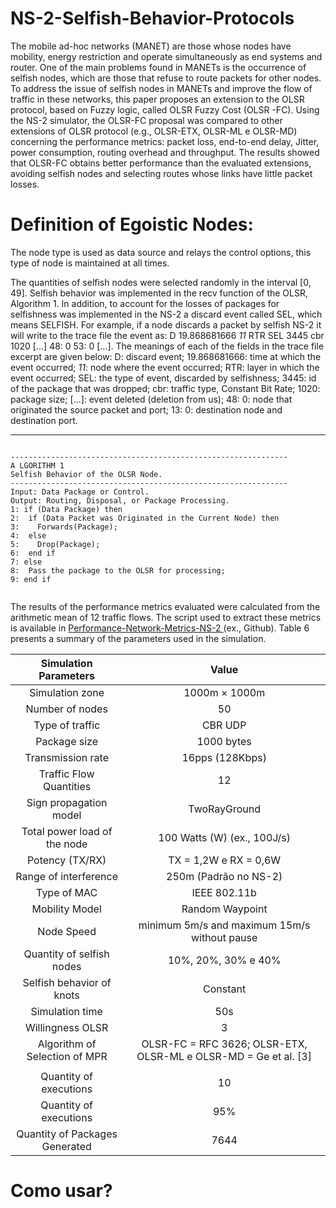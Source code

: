 # NS-2-Selfish-Behavior-Protocols
The mobile ad-hoc networks (MANET) are those whose nodes have mobility, energy restriction
and operate simultaneously as end systems and router. One of the main problems found in MANETs is the
occurrence of selfish nodes, which are those that refuse to route packets for other nodes. To address the issue
of selfish nodes in MANETs and improve the flow of traffic in these networks, this paper proposes an extension
to the OLSR protocol, based on Fuzzy logic, called OLSR Fuzzy Cost (OLSR -FC). Using the NS-2 simulator,
the OLSR-FC proposal was compared to other extensions of OLSR protocol (e.g., OLSR-ETX, OLSR-ML e
OLSR-MD) concerning the performance metrics: packet loss, end-to-end delay, Jitter, power consumption,
routing overhead and throughput. The results showed that OLSR-FC obtains better performance than the
evaluated extensions, avoiding selfish nodes and selecting routes whose links have little packet losses.

# Definition of Egoistic Nodes:
The node type is used as data source and relays the control options, this type of node is maintained at all times.

The quantities of selfish nodes were selected randomly in the interval [0, 49]. Selfish behavior was implemented in the recv function of the OLSR, Algorithm 1. In addition, to account for the losses of packages for selfishness was implemented in the NS-2 a discard event called SEL, which means SELFISH. For example, if a node discards a packet by selfish NS-2 it will write to the trace file the event as: D 19.868681666 _11_ RTR SEL 3445 cbr 1020 [...] 48: 0 53: 0 [...]. The meanings of each of the fields in the trace file excerpt are given below: D: discard event; 19.868681666: time at which the event occurred; _11_: node where the event occurred; RTR: layer in which the event occurred; SEL: the type of event, discarded by selfishness; 3445: id of the package that was dropped; cbr: traffic type, Constant Bit Rate; 1020: package size; [...]: event deleted (deletion from us); 48: 0: node that originated the source packet and port; 13: 0: destination node and destination port.

---
<p>
  <pre><code>
--------------------------------------------------------------
A LGORITHM 1
Selfish Behavior of the OLSR Node.
--------------------------------------------------------------
Input: Data Package or Control.
Output: Routing, Disposal, or Package Processing.
1: if (Data Package) then
2:  if (Data Packet was Originated in the Current Node) then
3:    Forwards(Package);
4:  else
5:    Drop(Package);
6:  end if
7: else
8:  Pass the package to the OLSR for processing;
9: end if
  </code></pre>
</p>

The results of the performance metrics evaluated were calculated from the arithmetic mean of 12 traffic flows. The script used to extract these metrics is available in [Performance-Network-Metrics-NS-2
](https://github.com/dioxfile/Performance-Network-Metrics-NS-2) (ex., Github). Table 6 presents a summary of the parameters used in the simulation.




| Simulation Parameters            | Value                                      |
|:--------------------------------:|:------------------------------------------:|
|Simulation zone                   |1000m × 1000m                               |
|Number of nodes                   |50                                          |
|Type of traffic                   |CBR UDP                                     |
|Package size                      |1000 bytes                                  |     
|Transmission rate                 |16pps (128Kbps)                             |
|Traffic Flow Quantities           |12                                          |     
|Sign propagation model            |TwoRayGround                                |
|Total power load of the node      |100 Watts (W) (ex., 100J/s)                 |
|Potency (TX/RX)                   |TX = 1,2W e RX = 0,6W                       |
|Range of interference             |250m (Padrão no NS-2)                       |
|Type of MAC                       |IEEE 802.11b                                |
|Mobility Model                    |Random Waypoint                             |
|Node Speed                        |minimum 5m/s and maximum 15m/s without pause|  
|Quantity of selfish nodes         |10%, 20%, 30% e 40%                         |    
|Selfish behavior of knots         |Constant                                    |
|Simulation time                   |50s                                         |
|Willingness OLSR                  |3                                           |
|Algorithm of Selection of MPR     |OLSR-FC = RFC 3626; OLSR-ETX, OLSR-ML e OLSR-MD = Ge et al. [3]| 
|                                  |                                            |
|Quantity of executions            |10                                          |
|Quantity of executions            |95%                                         |
|Quantity of Packages Generated    |7644                                        |













# Como usar?
